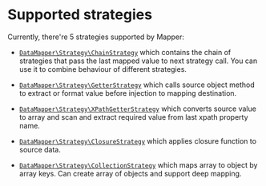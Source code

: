 
# Supported strategies

Currently, there're 5 strategies supported by Mapper:

* [`DataMapper\Strategy\ChainStrategy`](https://github.com/vklymniuk/dto-mapper/blob/master/src/Strategy/ChainStrategy.php)
which contains the chain of strategies that pass the last mapped value to next strategy call.
You can use it to combine behaviour of different strategies.


* [`DataMapper\Strategy\GetterStrategy`](https://github.com/vklymniuk/dto-mapper/blob/master/src/Strategy/GetterStrategy.php)
which calls source object method to extract or format value before injection to mapping destination.

* [`DataMapper\Strategy\XPathGetterStrategy`](https://github.com/vklymniuk/dto-mapper/blob/master/src/Strategy/XPathGetterStrategy.php)
which converts source value to array and scan and extract required value from last xpath property name.

* [`DataMapper\Strategy\ClosureStrategy`](https://github.com/vklymniuk/dto-mapper/blob/master/src/Strategy/ClosureStrategy.php)
which applies closure function to source data.

* [`DataMapper\Strategy\CollectionStrategy`](https://github.com/vklymniuk/dto-mapper/blob/master/src/Strategy/CollectionStrategy.php) which maps array to object by array keys. Can create array of objects and support deep mapping. 